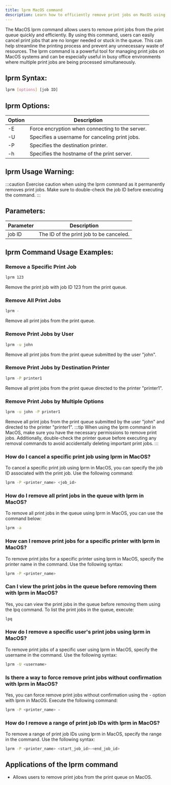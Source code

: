 ```yaml
---
title: lprm MacOS command
description: Learn how to efficiently remove print jobs on MacOS using the lprm command.
---
```


The MacOS lprm command allows users to remove print jobs from the print queue quickly and efficiently. By using this command, users can easily cancel print jobs that are no longer needed or stuck in the queue. This can help streamline the printing process and prevent any unnecessary waste of resources. The lprm command is a powerful tool for managing print jobs on MacOS systems and can be especially useful in busy office environments where multiple print jobs are being processed simultaneously.
## lprm Syntax:
```bash
lprm [options] [job ID]
```
## lprm Options:
| Option | Description                      |
|--------|----------------------------------|
| -E     | Force encryption when connecting to the server.|
| -U     | Specifies a username for canceling print jobs.|
| -P     | Specifies the destination printer.|
| -h     | Specifies the hostname of the print server.|

## lprm Usage Warning:
:::caution
Exercise caution when using the lprm command as it permanently removes print jobs. Make sure to double-check the job ID before executing the command.
:::

## Parameters:
| Parameter | Description               |
|-----------|---------------------------|
| job ID    | The ID of the print job to be canceled. |
## lprm Command Usage Examples:
### Remove a Specific Print Job
```bash
lprm 123
```
Remove the print job with job ID 123 from the print queue.

### Remove All Print Jobs
```bash
lprm -
```
Remove all print jobs from the print queue.

### Remove Print Jobs by User
```bash
lprm -u john
```
Remove all print jobs from the print queue submitted by the user "john".

### Remove Print Jobs by Destination Printer
```bash
lprm -P printer1
```
Remove all print jobs from the print queue directed to the printer "printer1".

### Remove Print Jobs by Multiple Options
```bash
lprm -u john -P printer1
```
Remove all print jobs from the print queue submitted by the user "john" and directed to the printer "printer1".
:::tip
When using the lprm command in MacOS, make sure you have the necessary permissions to remove print jobs. Additionally, double-check the printer queue before executing any removal commands to avoid accidentally deleting important print jobs.
:::

### How do I cancel a specific print job using lprm in MacOS?
To cancel a specific print job using lprm in MacOS, you can specify the job ID associated with the print job. Use the following command:
```bash
lprm -P <printer_name> <job_id>
```

### How do I remove all print jobs in the queue with lprm in MacOS?
To remove all print jobs in the queue using lprm in MacOS, you can use the command below:
```bash
lprm -a
```

### How can I remove print jobs for a specific printer with lprm in MacOS?
To remove print jobs for a specific printer using lprm in MacOS, specify the printer name in the command. Use the following syntax:
```bash
lprm -P <printer_name>
```

### Can I view the print jobs in the queue before removing them with lprm in MacOS?
Yes, you can view the print jobs in the queue before removing them using the lpq command. To list the print jobs in the queue, execute:
```bash
lpq
```

### How do I remove a specific user's print jobs using lprm in MacOS?
To remove print jobs of a specific user using lprm in MacOS, specify the username in the command. Use the following syntax:
```bash
lprm -U <username>
```

### Is there a way to force remove print jobs without confirmation with lprm in MacOS?
Yes, you can force remove print jobs without confirmation using the - option with lprm in MacOS. Execute the following command:
```bash
lprm -P <printer_name> -
```

### How do I remove a range of print job IDs with lprm in MacOS?
To remove a range of print job IDs using lprm in MacOS, specify the range in the command. Use the following syntax:
```bash
lprm -P <printer_name> <start_job_id>-<end_job_id>
```
## Applications of the lprm command

- Allows users to remove print jobs from the print queue on MacOS.